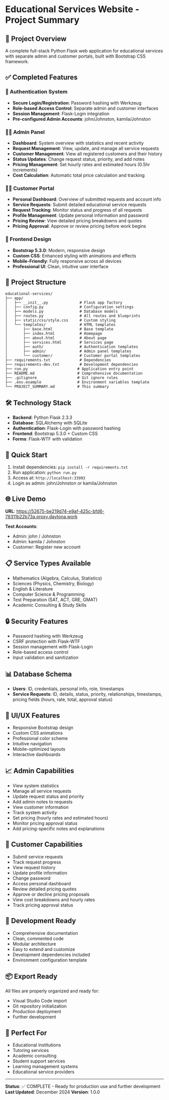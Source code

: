 # Educational Services Website - Project Summary

## 🎯 Project Overview
A complete full-stack Python Flask web application for educational services with separate admin and customer portals, built with Bootstrap CSS framework.

## ✅ Completed Features

### 🔐 Authentication System
- **Secure Login/Registration**: Password hashing with Werkzeug
- **Role-based Access Control**: Separate admin and customer interfaces
- **Session Management**: Flask-Login integration
- **Pre-configured Admin Accounts**: john/Johnston, kamila/Johnston

### 👨‍💼 Admin Panel
- **Dashboard**: System overview with statistics and recent activity
- **Request Management**: View, update, and manage all service requests
- **Customer Management**: View all registered customers and their history
- **Status Updates**: Change request status, priority, and add notes
- **Pricing Management**: Set hourly rates and estimated hours (0.5hr increments)
- **Cost Calculation**: Automatic total price calculation and tracking

### 👨‍🎓 Customer Portal
- **Personal Dashboard**: Overview of submitted requests and account info
- **Service Requests**: Submit detailed educational service requests
- **Request Tracking**: Monitor status and progress of all requests
- **Profile Management**: Update personal information and password
- **Pricing Review**: View detailed pricing breakdowns and quotes
- **Pricing Approval**: Approve or review pricing before work begins

### 🎨 Frontend Design
- **Bootstrap 5.3.0**: Modern, responsive design
- **Custom CSS**: Enhanced styling with animations and effects
- **Mobile-Friendly**: Fully responsive across all devices
- **Professional UI**: Clean, intuitive user interface

## 📁 Project Structure
```
educational-services/
├── app/
│   ├── __init__.py              # Flask app factory
│   ├── config.py                # Configuration settings
│   ├── models.py                # Database models
│   ├── routes.py                # All routes and blueprints
│   ├── static/css/style.css     # Custom styling
│   └── templates/               # HTML templates
│       ├── base.html            # Base template
│       ├── index.html           # Homepage
│       ├── about.html           # About page
│       ├── services.html        # Services page
│       ├── auth/                # Authentication templates
│       ├── admin/               # Admin panel templates
│       └── customer/            # Customer portal templates
├── requirements.txt             # Dependencies
├── requirements-dev.txt         # Development dependencies
├── run.py                      # Application entry point
├── README.md                   # Comprehensive documentation
├── .gitignore                  # Git ignore rules
├── .env.example                # Environment variables template
└── PROJECT_SUMMARY.md          # This summary
```

## 🛠 Technology Stack
- **Backend**: Python Flask 2.3.3
- **Database**: SQLAlchemy with SQLite
- **Authentication**: Flask-Login with password hashing
- **Frontend**: Bootstrap 5.3.0 + Custom CSS
- **Forms**: Flask-WTF with validation

## 🚀 Quick Start
1. Install dependencies: `pip install -r requirements.txt`
2. Run application: `python run.py`
3. Access at: `http://localhost:33993`
4. Login as admin: john/Johnston or kamila/Johnston

## 🌐 Live Demo
**URL**: https://52675-be219d74-e9af-425c-bfd6-78311b22b73a.proxy.daytona.work

**Test Accounts**:
- Admin: john / Johnston
- Admin: kamila / Johnston
- Customer: Register new account

## 📋 Service Types Available
- Mathematics (Algebra, Calculus, Statistics)
- Sciences (Physics, Chemistry, Biology)
- English & Literature
- Computer Science & Programming
- Test Preparation (SAT, ACT, GRE, GMAT)
- Academic Consulting & Study Skills

## 🔒 Security Features
- Password hashing with Werkzeug
- CSRF protection with Flask-WTF
- Session management with Flask-Login
- Role-based access control
- Input validation and sanitization

## 📊 Database Schema
- **Users**: ID, credentials, personal info, role, timestamps
- **Service Requests**: ID, details, status, priority, relationships, timestamps, pricing fields (hours, rate, total, approval status)

## 🎨 UI/UX Features
- Responsive Bootstrap design
- Custom CSS animations
- Professional color scheme
- Intuitive navigation
- Mobile-optimized layouts
- Interactive dashboards

## 📈 Admin Capabilities
- View system statistics
- Manage all service requests
- Update request status and priority
- Add admin notes to requests
- View customer information
- Track system activity
- Set pricing (hourly rates and estimated hours)
- Monitor pricing approval status
- Add pricing-specific notes and explanations

## 👤 Customer Capabilities
- Submit service requests
- Track request progress
- View request history
- Update profile information
- Change password
- Access personal dashboard
- Review detailed pricing quotes
- Approve or decline pricing proposals
- View cost breakdowns and hourly rates
- Track pricing approval status

## 🔧 Development Ready
- Comprehensive documentation
- Clean, commented code
- Modular architecture
- Easy to extend and customize
- Development dependencies included
- Environment configuration template

## 📦 Export Ready
All files are properly organized and ready for:
- Visual Studio Code import
- Git repository initialization
- Production deployment
- Further development

## 🎯 Perfect For
- Educational institutions
- Tutoring services
- Academic consulting
- Student support services
- Learning management systems
- Educational service providers

---

**Status**: ✅ COMPLETE - Ready for production use and further development
**Last Updated**: December 2024
**Version**: 1.0.0